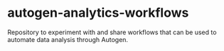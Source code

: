 # autogen-analytics-workflows
Repository to experiment with and share workflows that can be used to automate data analysis through Autogen.

